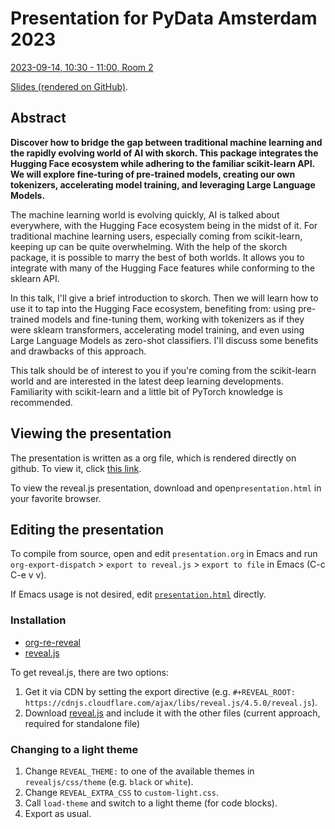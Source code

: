 # Presentation for PyData Amsterdam 2023

[2023-09-14, 10:30 - 11:00, Room 2](https://amsterdam2023.pydata.org/cfp/talk/PDPULJ/)

[Slides (rendered on GitHub)](https://github.com/BenjaminBossan/presentations/blob/master/2023-09-14-pydata/presentation.org).

## Abstract

**Discover how to bridge the gap between traditional machine learning and the rapidly evolving world of AI with skorch. This package integrates the Hugging Face ecosystem while adhering to the familiar scikit-learn API. We will explore fine-turing of pre-trained models, creating our own tokenizers, accelerating model training, and leveraging Large Language Models.**

The machine learning world is evolving quickly, AI is talked about everywhere, with the Hugging Face ecosystem being in the midst of it. For traditional machine learning users, especially coming from scikit-learn, keeping up can be quite overwhelming. With the help of the skorch package, it is possible to marry the best of both worlds. It allows you to integrate with many of the Hugging Face features while conforming to the sklearn API.

In this talk, I'll give a brief introduction to skorch. Then we will learn how to use it to tap into the Hugging Face ecosystem, benefiting from: using pre-trained models and fine-tuning them, working with tokenizers as if they were sklearn transformers, accelerating model training, and even using Large Language Models as zero-shot classifiers. I'll discuss some benefits and drawbacks of this approach.

This talk should be of interest to you if you're coming from the scikit-learn world and are interested in the latest deep learning developments. Familiarity with scikit-learn and a little bit of PyTorch knowledge is recommended.

## Viewing the presentation

The presentation is written as a org file, which is rendered directly on github. To view it, click [this link](https://github.com/BenjaminBossan/presentations/blob/master/2023-09-14-pydata/presentation.org).

To view the reveal.js presentation, download and open`presentation.html` in your favorite browser.

## Editing the presentation

To compile from source, open and edit `presentation.org` in Emacs and run `org-export-dispatch` > `export to reveal.js` > `export to file` in Emacs (C-c C-e v v).

If Emacs usage is not desired, edit [`presentation.html`](https://github.com/BenjaminBossan/presentations/blob/main/2023-09-14-pydata/presentation.html) directly.

### Installation

* [org-re-reveal](https://gitlab.com/oer/org-re-reveal)
* [reveal.js](https://github.com/hakimel/reveal.js)

To get reveal.js, there are two options:

1. Get it via CDN by setting the export directive (e.g. `#+REVEAL_ROOT:
   https://cdnjs.cloudflare.com/ajax/libs/reveal.js/4.5.0/reveal.js`).
2. Download
   [reveal.js](https://github.com/hakimel/reveal.js/releases/tag/4.5.0)
   and include it with the other files (current approach, required for standalone file)

### Changing to a light theme

1. Change `REVEAL_THEME:` to one of the available themes in `revealjs/css/theme` (e.g. `black` or `white`).
2. Change `REVEAL_EXTRA_CSS` to `custom-light.css`.
3. Call `load-theme` and switch to a light theme (for code blocks).
4. Export as usual.
